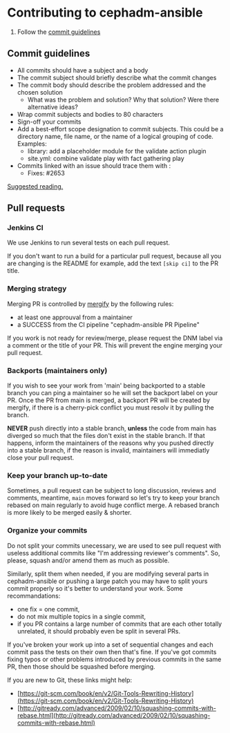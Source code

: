 # Contributing to cephadm-ansible

1. Follow the [commit guidelines](#commit-guidelines)

## Commit guidelines

- All commits should have a subject and a body
- The commit subject should briefly describe what the commit changes
- The commit body should describe the problem addressed and the chosen solution
  - What was the problem and solution? Why that solution? Were there alternative ideas?
- Wrap commit subjects and bodies to 80 characters
- Sign-off your commits
- Add a best-effort scope designation to commit subjects. This could be a directory name, file name,
  or the name of a logical grouping of code. Examples:
  - library: add a placeholder module for the validate action plugin
  - site.yml: combine validate play with fact gathering play
- Commits linked with an issue should trace them with :
  - Fixes: #2653

[Suggested reading.](https://chris.beams.io/posts/git-commit/)

## Pull requests

### Jenkins CI

We use Jenkins to run several tests on each pull request.

If you don't want to run a build for a particular pull request, because all you are changing is the
README for example, add the text `[skip ci]` to the PR title.

### Merging strategy

Merging PR is controlled by [mergify](https://mergify.io/) by the following rules:

- at least one approuval from a maintainer
- a SUCCESS from the CI pipeline "cephadm-ansible PR Pipeline"

If you work is not ready for review/merge, please request the DNM label via a comment or the title of your PR.
This will prevent the engine merging your pull request.

### Backports (maintainers only)

If you wish to see your work from 'main' being backported to a stable branch you can ping a maintainer
so he will set the backport label on your PR. Once the PR from main is merged, a backport PR will be created by mergify,
if there is a cherry-pick conflict you must resolv it by pulling the branch.

**NEVER** push directly into a stable branch, **unless** the code from main has diverged so much that the files don't exist in the stable branch.
If that happens, inform the maintainers of the reasons why you pushed directly into a stable branch, if the reason is invalid, maintainers will immediatly close your pull request.

### Keep your branch up-to-date

Sometimes, a pull request can be subject to long discussion, reviews and comments, meantime, `main`
moves forward so let's try to keep your branch rebased on main regularly to avoid huge conflict merge.
A rebased branch is more likely to be merged easily & shorter.

### Organize your commits

Do not split your commits unecessary, we are used to see pull request with useless additional commits like
"I'm addressing reviewer's comments". So, please, squash and/or amend them as much as possible.

Similarly, split them when needed, if you are modifying several parts in cephadm-ansible or pushing a large
patch you may have to split yours commit properly so it's better to understand your work.
Some recommandations:

- one fix = one commit,
- do not mix multiple topics in a single commit,
- if you PR contains a large number of commits that are each other totally unrelated, it should probably even be split in several PRs.

If you've broken your work up into a set of sequential changes and each commit pass the tests on their own then that's fine.
If you've got commits fixing typos or other problems introduced by previous commits in the same PR, then those should be squashed before merging.

If you are new to Git, these links might help:

- [https://git-scm.com/book/en/v2/Git-Tools-Rewriting-History](https://git-scm.com/book/en/v2/Git-Tools-Rewriting-History)
- [http://gitready.com/advanced/2009/02/10/squashing-commits-with-rebase.html](http://gitready.com/advanced/2009/02/10/squashing-commits-with-rebase.html)

